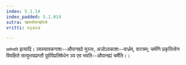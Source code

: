 ```yaml
---
index: 5.1.14
index_padded: 5.1.014
sutra: ऋषभोपानहोर्ञ्यः
vritti: nyasa

---
```

`चर्मण्यपि` इत्यादि। ञ्यस्यावकगाशः--औपानह्यो मुञ्जः, अञोऽवकाशः--वार्ध्रम्, वारत्रम्; चर्मणि प्रकृतित्वेन विवक्षिते सत्युभयप्राप्तौ पूर्वविप्रतिषेधेन ञ्य एव भवति--औपानह्यं चर्मेति।।